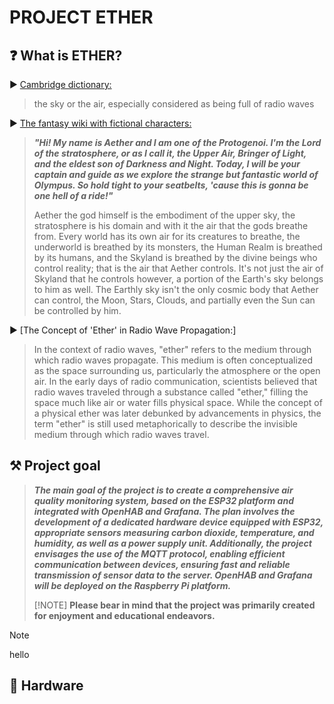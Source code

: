 # PROJECT ETHER

## ❓ What is ETHER?

▶️ [Cambridge dictionary:](https://dictionary.cambridge.org/dictionary/english/ether)

> the sky or the air, especially considered as being full of radio waves

▶️ [The fantasy wiki with fictional characters:](https://gods-and-demons.fandom.com/wiki/Aether_(Deity))

> ***"Hi! My name is Aether and I am one of the Protogenoi. I'm the Lord of the stratosphere,
> or as I call it, the Upper Air, Bringer of Light, and the eldest son of Darkness and Night.
> Today, I will be your captain and guide as we explore the strange but fantastic world of Olympus.
> So hold tight to your seatbelts, 'cause this is gonna be one hell of a ride!"***
>
> Aether the god himself is the embodiment of the upper sky, the stratosphere is his domain and 
> with it the air that the gods breathe from. Every world has its own air for its creatures to breathe,
> the underworld is breathed by its monsters, the Human Realm is breathed by its humans, and the Skyland 
> is breathed by the divine beings who control reality; that is the air that Aether controls. It's not just 
> the air of Skyland that he controls however, a portion of the Earth's sky belongs to him as well. The Earthly sky 
> isn't the only cosmic body that Aether can control, the Moon, Stars, Clouds, and partially even the Sun can be controlled by him.

▶️ [The Concept of 'Ether' in Radio Wave Propagation:]

> In the context of radio waves, "ether" refers to the medium through which radio waves propagate.
> This medium is often conceptualized as the space surrounding us, particularly the atmosphere or the open air.
> In the early days of radio communication, scientists believed that radio waves traveled through a substance called
> "ether," filling the space much like air or water fills physical space. While the concept of a physical ether 
> was later debunked by advancements in physics, the term "ether" is still used metaphorically to describe the 
> invisible medium through which radio waves travel.

## ⚒️  Project goal 

> ***The main goal of the project is to create a comprehensive air quality monitoring system, 
> based on the ESP32 platform and integrated with OpenHAB and Grafana. The plan involves the development of 
> a dedicated hardware device equipped with ESP32, appropriate sensors measuring carbon dioxide, temperature, and humidity, 
> as well as a power supply unit. Additionally, the project envisages the use of the MQTT protocol,
> enabling efficient communication between devices, ensuring fast and reliable transmission of sensor data to the server.
> OpenHAB and Grafana will be deployed on the Raspberry Pi platform.***
>
> [!NOTE] 
> **Please bear in mind that the project was primarily created for enjoyment and educational endeavors.**

> [!NOTE]
> hello

## 🔌 Hardware
